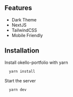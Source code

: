 
## Features

- Dark Theme
- NextJS
- TailwindCSS
- Mobile Friendly

## Installation

Install okello-portfolio with yarn

```bash
  yarn install
```
Start the server

```bash
  yarn dev
```
